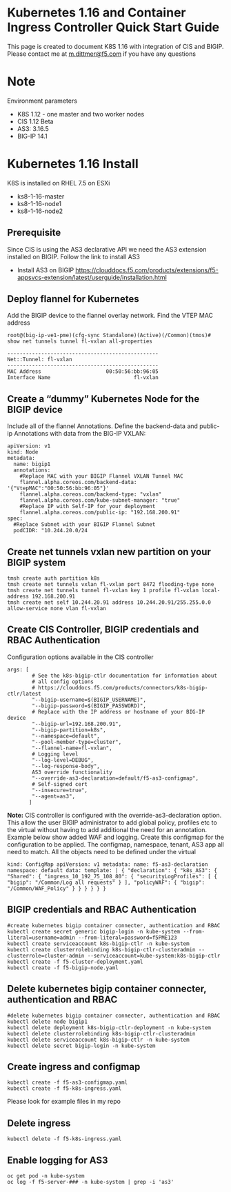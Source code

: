 # Kubernetes 1.16 and Container Ingress Controller Quick Start Guide

This page is created to document K8S 1.16 with integration of CIS and BIGIP. Please contact me at m.dittmer@f5.com if you have any questions

# Note

Environment parameters

* K8S 1.12 - one master and two worker nodes
* CIS 1.12 Beta
* AS3: 3.16.5
* BIG-IP 14.1

# Kubernetes 1.16 Install

K8S is installed on RHEL 7.5 on ESXi

* ks8-1-16-master  
* ks8-1-16-node1
* ks8-1-16-node2

## Prerequisite

Since CIS is using the AS3 declarative API we need the AS3 extension installed on BIGIP. Follow the link to install AS3
 
* Install AS3 on BIGIP
https://clouddocs.f5.com/products/extensions/f5-appsvcs-extension/latest/userguide/installation.html

## Deploy flannel for Kubernetes

Add the BIGIP device to the flannel overlay network. Find the VTEP MAC address

```
root@(big-ip-ve1-pme)(cfg-sync Standalone)(Active)(/Common)(tmos)# show net tunnels tunnel fl-vxlan all-properties

-------------------------------------------------
Net::Tunnel: fl-vxlan
-------------------------------------------------
MAC Address                     00:50:56:bb:96:05
Interface Name                           fl-vxlan

```
## Create a “dummy” Kubernetes Node for the BIGIP device

Include all of the flannel Annotations. Define the backend-data and public-ip Annotations with data from the BIG-IP VXLAN:

```
apiVersion: v1
kind: Node
metadata:
  name: bigip1
  annotations:
    #Replace MAC with your BIGIP Flannel VXLAN Tunnel MAC
    flannel.alpha.coreos.com/backend-data: '{"VtepMAC":"00:50:56:bb:96:05"}'
    flannel.alpha.coreos.com/backend-type: "vxlan"
    flannel.alpha.coreos.com/kube-subnet-manager: "true"
    #Replace IP with Self-IP for your deployment
    flannel.alpha.coreos.com/public-ip: "192.168.200.91"
spec:
  #Replace Subnet with your BIGIP Flannel Subnet
  podCIDR: "10.244.20.0/24
```
## Create net tunnels vxlan new partition on your BIGIP system
```
tmsh create auth partition k8s
tmsh create net tunnels vxlan fl-vxlan port 8472 flooding-type none
tmsh create net tunnels tunnel fl-vxlan key 1 profile fl-vxlan local-address 192.168.200.91
tmsh create net self 10.244.20.91 address 10.244.20.91/255.255.0.0 allow-service none vlan fl-vxlan
```
## Create CIS Controller, BIGIP credentials and RBAC Authentication

Configuration options available in the CIS controller
```
args: [    
        # See the k8s-bigip-ctlr documentation for information about
        # all config options
        # https://clouddocs.f5.com/products/connectors/k8s-bigip-ctlr/latest
        "--bigip-username=$(BIGIP_USERNAME)",
        "--bigip-password=$(BIGIP_PASSWORD)",
        # Replace with the IP address or hostname of your BIG-IP device
        "--bigip-url=192.168.200.91",
        "--bigip-partition=k8s",
        "--namespace=default",
        "--pool-member-type=cluster",
        "--flannel-name=fl-vxlan",
        # Logging level
        "--log-level=DEBUG",
        "--log-response-body",
        AS3 override functionality
        "--override-as3-declaration=default/f5-as3-configmap",
        # Self-signed cert
        "--insecure=true",
        "--agent=as3",
       ]
```
**Note:** CIS controller is configured with the override-as3-declaration option. This allow the user BIGIP administrator to add global policy, profiles etc to the virtual without having to add additional the need for an annotation. Example below show added WAF and logging. Create this configmap for the configuration to be applied. The configmap, namespace, tenant, AS3 app all need to match. All the objects need to be defined under the virtual

``
kind: ConfigMap
apiVersion: v1
metadata:
  name: f5-as3-declaration
  namespace: default
data:
  template: |
    {
        "declaration": {
            "k8s_AS3": {
                "Shared": {
                    "ingress_10_192_75_108_80": {
                        "securityLogProfiles": [
                            {
                                "bigip": "/Common/Log all requests"
                            }
                        ],
                        "policyWAF": {
                            "bigip": "/Common/WAF_Policy"
                        }
                    }
                }
            }
        }
    }
``

## BIGIP credentials and RBAC Authentication

```
#create kubernetes bigip container connecter, authentication and RBAC
kubectl create secret generic bigip-login -n kube-system --from-literal=username=admin --from-literal=password=f5PME123
kubectl create serviceaccount k8s-bigip-ctlr -n kube-system
kubectl create clusterrolebinding k8s-bigip-ctlr-clusteradmin --clusterrole=cluster-admin --serviceaccount=kube-system:k8s-bigip-ctlr
kubectl create -f f5-cluster-deployment.yaml
kubectl create -f f5-bigip-node.yaml
```
## Delete kubernetes bigip container connecter, authentication and RBAC
```
#delete kubernetes bigip container connecter, authentication and RBAC 
kubectl delete node bigip1
kubectl delete deployment k8s-bigip-ctlr-deployment -n kube-system
kubectl delete clusterrolebinding k8s-bigip-ctlr-clusteradmin
kubectl delete serviceaccount k8s-bigip-ctlr -n kube-system
kubectl delete secret bigip-login -n kube-system
```
## Create ingress and configmap
```
kubectl create -f f5-as3-configmap.yaml
kubectl create -f f5-k8s-ingress.yaml
```
Please look for example files in my repo

## Delete ingress
```
kubectl delete -f f5-k8s-ingress.yaml
``` 
## Enable logging for AS3
```
oc get pod -n kube-system
oc log -f f5-server-### -n kube-system | grep -i 'as3'
```